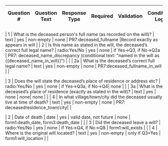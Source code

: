 | Question # | Question Text | Response Type | Required | Validation | Conditional Logic | Maps to PDF |Notes |
|------------|---------------|---------------|----------|------------|-------------------|-------------|-------|

| 1 | What is the deceased person's full name (as recorded on the will)? | text | yes | non-empty | none | PR7:deceased_fullname |Record exactly as appears in will |
| 2 | Is this name as stated in the will, the deceased’s correct full legal name? | radio:Yes/No | yes | none | if Yes→Q3, if No→Q2a | PR7: deceased_name_discrepancy (conditional text: "named in the will as {{deceased_name_in_will}}") | |
| 2a | What is the deceased’s correct full legal name? | text | yes | non-empty | none | PR7:deceased_fullname_in_will | | 

| 3 | Does the will state the deceased’s place of residence or address etc? | radio:Yes/No | yes | none | if Yes→Q3a, if No→Q4| none | | 
| 3a | What is the deceased’s place of residence (exactly as stated in the will)? | text | yes | none | none| none | | 
| 4 | In what village/town/city did the deceased usually live at time of death? | text | yes | non-empty | none | PR7: deceasedresidence_town/city| |


| 2 | Date of death | date | yes | valid date, not future | none | form1:death_date, form3:death_date | |
| 3 | Did the deceased leave a will? | radio:Yes/No | yes | none | if Yes→Q4, if No→Q8 | form1:will_exists | |
| 4 | Where is the original will located? | text | yes | non-empty | only if Q3=Yes | form1:will_location | |